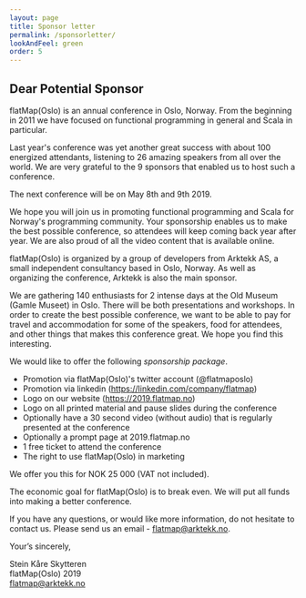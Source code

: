 ```yaml
---
layout: page
title: Sponsor letter
permalink: /sponsorletter/
lookAndFeel: green
order: 5
---
```

## Dear Potential Sponsor

flatMap(Oslo) is an annual conference in Oslo, Norway. 
From the beginning in 2011 we have focused on functional programming in general and Scala in particular.  
 
Last year's conference was yet another great success with about 100 energized attendants, listening to 26 amazing speakers from all over the world.
We are very grateful to the 9 sponsors that enabled us to host such a conference. 
 
The next conference will be on May 8th and 9th 2019. 
 
We hope you will join us in promoting functional programming and Scala for Norway's programming community. 
Your sponsorship enables us to make the best possible conference, so attendees will keep coming back year after year. 
We are also proud of all the video content that is available online.

flatMap(Oslo) is organized by a group of developers from Arktekk AS, a small independent consultancy based in Oslo, Norway. 
As well as organizing the conference, Arktekk is also the main sponsor. 
 
We are gathering 140 enthusiasts for 2 intense days at the Old Museum (Gamle Museet) in Oslo. 
There will be both presentations and workshops. 
In order to create the best possible conference, we want to be able to pay for travel and accommodation for some of the speakers, food for attendees, and other things that makes this conference great. 
We hope you find this interesting. 
 
We would like to offer the following *sponsorship package*. 
 
* Promotion via flatMap(Oslo)'s twitter account (@flatmaposlo)
* Promotion via linkedin (https://linkedin.com/company/flatmap)
* Logo on our website (https://2019.flatmap.no)
* Logo on all printed material and pause slides during the conference
* Optionally have a 30 second video (without audio) that is regularly presented at the conference
* Optionally a prompt page at 2019.flatmap.no
* 1 free ticket to attend the conference
* The right to use flatMap(Oslo) in marketing
 
We offer you this for NOK 25 000 (VAT not included).
 
The economic goal for flatMap(Oslo) is to break even. We will put all funds into making a better conference. 
 
If you have any questions, or would like more information, do not hesitate to contact us. Please send us an email - flatmap@arktekk.no.

Your’s sincerely,

Stein Kåre Skytteren  
flatMap(Oslo) 2019  
flatmap@arktekk.no 
